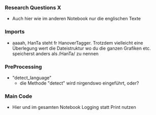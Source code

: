 ### Research Questions X
- Auch hier wie im anderen Notebook nur die englischen Texte

### Imports
- aaaah, HanTa steht fr HanoverTagger. Trotzdem vielleicht eine Überlegung wert die Dateistruktur wo du die ganzen Grafiken etc. speicherst anders als /HanTa/ zu nennen

### PreProcessing
- "detect_language"
  - die Methode "detect" wird nirgendswo eingeführt, oder?

### Main Code
- Hier und im gesamten Notebook Logging statt Print nutzen